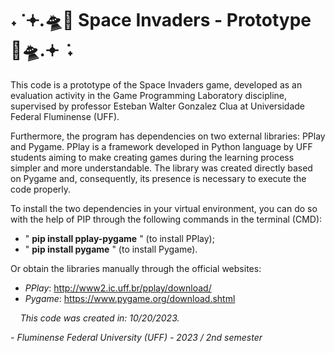 # ˖ ݁ 𖥔.🛸👾 Space Invaders - Prototype 👾🛸.𖥔 ݁ ˖

This code is a prototype of the Space Invaders game, developed as an evaluation activity in the Game Programming Laboratory discipline, supervised by professor Esteban Walter Gonzalez Clua at Universidade Federal Fluminense (UFF).

Furthermore, the program has dependencies on two external libraries: PPlay and Pygame. PPlay is a framework developed in Python language by UFF students aiming to make creating games during the learning process simpler and more understandable. 
The library was created directly based on Pygame and, consequently, its presence is necessary to execute the code properly.

To install the two dependencies in your virtual environment, you can do so with the help of PIP through the following commands in the terminal (CMD):

- " **pip install pplay-pygame** " (to install PPlay);
- " **pip install pygame** " (to install Pygame).

Or obtain the libraries manually through the official websites:

- *PPlay*: http://www2.ic.uff.br/pplay/download/
- *Pygame*: https://www.pygame.org/download.shtml

 
  
*This code was created in: 10/20/2023.*

*- Fluminense Federal University (UFF) - 2023 / 2nd semester*

